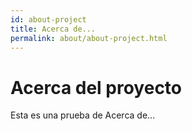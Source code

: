 ```yaml
---
id: about-project
title: Acerca de...
permalink: about/about-project.html
---
```

# Acerca del proyecto
Esta es una prueba de Acerca de...
